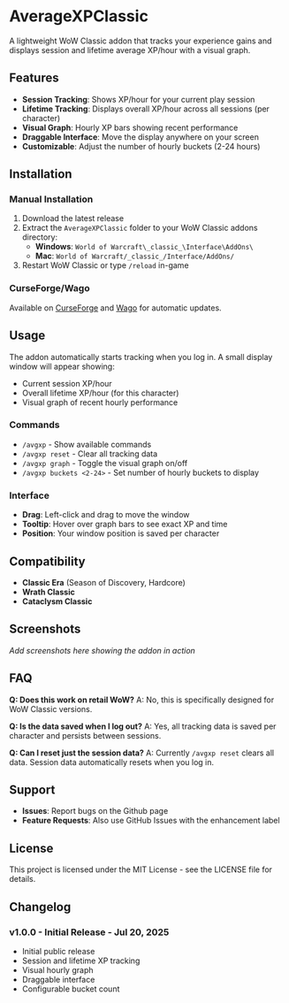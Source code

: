 # AverageXPClassic

A lightweight WoW Classic addon that tracks your experience gains and displays session and lifetime average XP/hour with a visual graph.

## Features

- **Session Tracking**: Shows XP/hour for your current play session
- **Lifetime Tracking**: Displays overall XP/hour across all sessions (per character)
- **Visual Graph**: Hourly XP bars showing recent performance
- **Draggable Interface**: Move the display anywhere on your screen
- **Customizable**: Adjust the number of hourly buckets (2-24 hours)

## Installation

### Manual Installation
1. Download the latest release
2. Extract the `AverageXPClassic` folder to your WoW Classic addons directory:
   - **Windows**: `World of Warcraft\_classic_\Interface\AddOns\`
   - **Mac**: `World of Warcraft/_classic_/Interface/AddOns/`
3. Restart WoW Classic or type `/reload` in-game

### CurseForge/Wago
Available on [CurseForge](#) and [Wago](#) for automatic updates.

## Usage

The addon automatically starts tracking when you log in. A small display window will appear showing:
- Current session XP/hour
- Overall lifetime XP/hour (for this character)
- Visual graph of recent hourly performance

### Commands

- `/avgxp` - Show available commands
- `/avgxp reset` - Clear all tracking data
- `/avgxp graph` - Toggle the visual graph on/off
- `/avgxp buckets <2-24>` - Set number of hourly buckets to display

### Interface

- **Drag**: Left-click and drag to move the window
- **Tooltip**: Hover over graph bars to see exact XP and time
- **Position**: Your window position is saved per character

## Compatibility

- **Classic Era** (Season of Discovery, Hardcore)
- **Wrath Classic**
- **Cataclysm Classic**

## Screenshots

*Add screenshots here showing the addon in action*

## FAQ

**Q: Does this work on retail WoW?**
A: No, this is specifically designed for WoW Classic versions.

**Q: Is the data saved when I log out?**
A: Yes, all tracking data is saved per character and persists between sessions.

**Q: Can I reset just the session data?**
A: Currently `/avgxp reset` clears all data. Session data automatically resets when you log in.

## Support

- **Issues**: Report bugs on the Github page
- **Feature Requests**: Also use GitHub Issues with the enhancement label

## License

This project is licensed under the MIT License - see the LICENSE file for details.

## Changelog

### v1.0.0 - Initial Release - Jul 20, 2025
- Initial public release
- Session and lifetime XP tracking
- Visual hourly graph
- Draggable interface
- Configurable bucket count